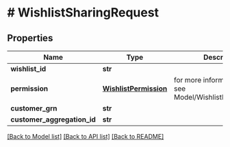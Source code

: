 # # WishlistSharingRequest


## Properties 


Name | Type | Description | Notes
------------ | ------------- | ------------- | -------------
**wishlist_id**| **str** |   | [optional]
**permission**| [**WishlistPermission**](WishlistPermission.md) |  for more information please, see Model/WishlistPermission.php  | [optional]
**customer_grn**| **str** |   | [optional]
**customer_aggregation_id**| **str** |   | [optional]


[[Back to Model list]](../../README.md#models) [[Back to API list]](../../README.md#endpoints) [[Back to README]](../../README.md)

